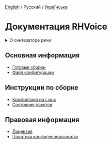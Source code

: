 [English](/doc/en/index.md) / Русский / [Українська](/doc/ua/index.md)

# Документация RHVoice

<details>
<summary>
О синтезаторе речи
</summary>

## Возможности

### Метод синтеза речи

RHVoice использует статистический параметрический синтез. Он опирается на уже
существующие речевые технологии с открытым исходным кодом (прежде всего
[HTS](http://hts.sp.nitech.ac.jp) и связанные компоненты).

Голоса создаются на основе записей естественной человеческой речи. Они
компактны, так как на компьютере пользователей хранятся только статистические
модели. И хотя голосам не хватает естественности тех синтезаторов, которые
генерируют речь, комбинируя фрагменты самих записей, они всё же очень разборчивы
и напоминают дикторов, которые записали исходный материал.

### Поддерживаемые языки

Изначально RHVoice говорил только по-русски. Теперь он также поддерживает
американский английский, бразильский португальский, эсперанто, грузинский,
украинский, киргизский и татарский. Теоретически, поддержка других языков может
быть реализована, если удастся найти или создать все необходимые ресурсы.

### Пример синтеза

Если вы хотите прослушать пример синтеза речи, вы можете перейти на
[эту страницу.](https://data2data.ru/tts/)

### Поддерживаемые платформы

RHVoice поддерживает Windows, GNU/Linux и Android. Он совместим со стандартными
интерфейсами преобразования текста в речь на этих платформах SAPI5 в Windows,
[Speech Dispatcher](http://devel.freebsoft.org/speechd) в GNU/Linux и API для
преобразования текста в речь в Android. Он также может использоваться
[скринридером NVDA](http://www.nvaccess.org) напрямую (драйвер предоставляется
самим RHVoice).
</details>

## Основная информация

* [Готовые сборки](Binaries.md)
* [Файл конфигурации](Configuration-file.md)

## Инструкции по сборке

* [Компиляция на Linux](Compiling-on-Linux.md)
* [Состояние пакетов](Packaging-status.md)

## Правовая информация

* [Лицензия](License.md)
* [Политика конфиденциальности](Privacy.md)

